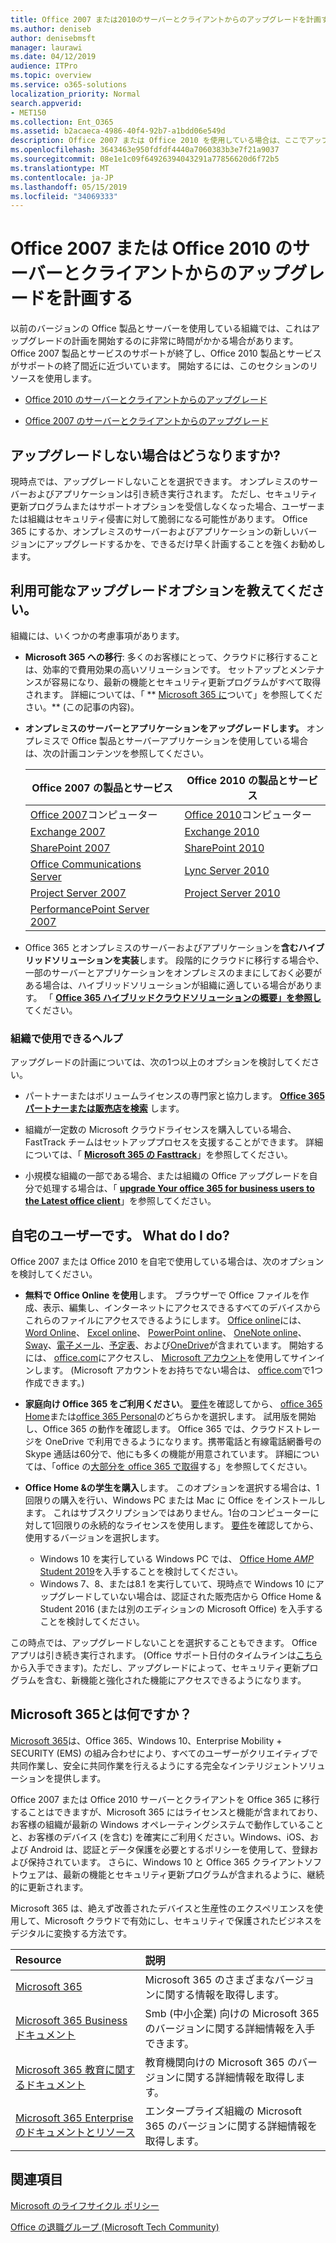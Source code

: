 ```yaml
---
title: Office 2007 または2010のサーバーとクライアントからのアップグレードを計画する
ms.author: deniseb
author: denisebmsft
manager: laurawi
ms.date: 04/12/2019
audience: ITPro
ms.topic: overview
ms.service: o365-solutions
localization_priority: Normal
search.appverid:
- MET150
ms.collection: Ent_O365
ms.assetid: b2acaeca-4986-40f4-92b7-a1bdd06e549d
description: Office 2007 または Office 2010 を使用している場合は、ここでアップグレードを計画します。 古いアプリで行き詰まってはなりません。 これらのリソースを使用して、計画を開始します。
ms.openlocfilehash: 3643463e950fdfdf4440a7060383b3e7f21a9037
ms.sourcegitcommit: 08e1e1c09f64926394043291a77856620d6f72b5
ms.translationtype: MT
ms.contentlocale: ja-JP
ms.lasthandoff: 05/15/2019
ms.locfileid: "34069333"
---
```

# <a name="plan-your-upgrade-from-office-2007-or-office-2010-servers-and-clients"></a>Office 2007 または Office 2010 のサーバーとクライアントからのアップグレードを計画する

以前のバージョンの Office 製品とサーバーを使用している組織では、これはアップグレードの計画を開始するのに非常に時間がかかる場合があります。 Office 2007 製品とサービスのサポートが終了し、Office 2010 製品とサービスがサポートの終了間近に近づいています。 開始するには、このセクションのリソースを使用します。

- [Office 2010 のサーバーとクライアントからのアップグレード](upgrade-from-office-2010-servers-and-products.md)

- [Office 2007 のサーバーとクライアントからのアップグレード](upgrade-from-office-2007-servers-and-products.md)

## <a name="what-happens-if-i-dont-upgrade"></a>アップグレードしない場合はどうなりますか?

現時点では、アップグレードしないことを選択できます。 オンプレミスのサーバーおよびアプリケーションは引き続き実行されます。 ただし、セキュリティ更新プログラムまたはサポートオプションを受信しなくなった場合、ユーザーまたは組織はセキュリティ侵害に対して脆弱になる可能性があります。 Office 365 にするか、オンプレミスのサーバーおよびアプリケーションの新しいバージョンにアップグレードするかを、できるだけ早く計画することを強くお勧めします。

## <a name="what-upgrade-options-are-available"></a>利用可能なアップグレードオプションを教えてください。      

組織には、いくつかの考慮事項があります。

- **Microsoft 365 への移行**: 多くのお客様にとって、クラウドに移行することは、効率的で費用効果の高いソリューションです。 セットアップとメンテナンスが容易になり、最新の機能とセキュリティ更新プログラムがすべて取得されます。 詳細については、「 ** [Microsoft 365 に](#what-is-microsoft-365)ついて」を参照してください。** (この記事の内容)。
    
- **オンプレミスのサーバーとアプリケーションをアップグレードします。** オンプレミスで Office 製品とサーバーアプリケーションを使用している場合は、次の計画コンテンツを参照してください。<br/> 

    
    |Office 2007 の製品とサービス  |Office 2010 の製品とサービス  |
    |---------|---------|
    |[Office 2007](https://docs.microsoft.com/DeployOffice/office-2007-end-support-roadmap)コンピューター | [Office 2010](https://docs.microsoft.com/DeployOffice/office-2010-end-support-roadmap)コンピューター |
    |[Exchange 2007](exchange-2007-end-of-support.md) |[Exchange 2010](exchange-2010-end-of-support.md) |
    |[SharePoint 2007](sharepoint-2007-end-of-support.md) |[SharePoint 2010](upgrade-from-sharepoint-2010.md) |
    |[Office Communications Server](https://docs.microsoft.com/skypeforbusiness/plan-your-deployment/upgrade) |[Lync Server 2010](https://docs.microsoft.com/skypeforbusiness/plan-your-deployment/upgrade) |
    |[Project Server 2007](project-server-2007-end-of-support.md) |[Project Server 2010](project-server-2010-end-of-support.md) |
    |[PerformancePoint Server 2007](pps-2007-end-of-support.md) | |
 
- Office 365 とオンプレミスのサーバーおよびアプリケーションを**含むハイブリッドソリューションを実装**します。 段階的にクラウドに移行する場合や、一部のサーバーとアプリケーションをオンプレミスのままにしておく必要がある場合は、ハイブリッドソリューションが組織に適している場合があります。 「 **[Office 365 ハイブリッドクラウドソリューションの概要」を参照し](hybrid-cloud-overview.md)** てください。 
    
### <a name="help-is-available-for-your-organization"></a>組織で使用できるヘルプ

アップグレードの計画については、次の1つ以上のオプションを検討してください。

- パートナーまたはボリュームライセンスの専門家と協力します。 **[Office 365 パートナーまたは販売店を検索](https://support.office.com/article/b6c18a9b-2aed-4c84-9d75-af709160258c.aspx)** します。 

- 組織が一定数の Microsoft クラウドライセンスを購入している場合、FastTrack チームはセットアッププロセスを支援することができます。 詳細については、「 **[Microsoft 365 の Fasttrack](https://www.microsoft.com/fasttrack/microsoft-365)**」を参照してください。

- 小規模な組織の一部である場合、または組織の Office アップグレードを自分で処理する場合は、「 **[upgrade Your office 365 for business users to the Latest office client](https://docs.microsoft.com/office365/admin/setup/upgrade-users-to-latest-office-client)**」を参照してください。 
  
## <a name="im-a-home-user-what-do-i-do"></a>自宅のユーザーです。 What do I do?

Office 2007 または Office 2010 を自宅で使用している場合は、次のオプションを検討してください。

- **無料で Office Online を使用**します。 ブラウザーで Office ファイルを作成、表示、編集し、インターネットにアクセスできるすべてのデバイスからこれらのファイルにアクセスできるようにします。 [Office online](https://products.office.com/office-online/documents-spreadsheets-presentations-office-online)には、 [Word Online](http://go.microsoft.com/fwlink/p/?linkid=746664)、 [Excel online](http://go.microsoft.com/fwlink/p/?linkid=746665)、 [PowerPoint online](http://go.microsoft.com/fwlink/p/?linkid=746666)、 [OneNote online](http://go.microsoft.com/fwlink/p/?linkid=746674)、 [Sway](http://go.microsoft.com/fwlink/p/?linkid=746675)、[電子メール](http://go.microsoft.com/fwlink/p/?linkid=746676)、[予定表](http://go.microsoft.com/fwlink/p/?linkid=746678)、および[OneDrive](http://go.microsoft.com/fwlink/p/?linkid=746679)が含まれています。 開始するには、 [office.com](https://office.com)にアクセスし、 [Microsoft アカウント](https://account.microsoft.com/account)を使用してサインインします。 (Microsoft アカウントをお持ちでない場合は、 [office.com](https://office.com)で1つ作成できます。)

- **家庭向け Office 365 をご利用ください**。 [要件](https://www.microsoft.com/p/office-365-home/cfq7ttc0k5dm?rtc=1&activetab=pivot:techspecstab)を確認してから、 [office 365 Home](https://www.microsoft.com/p/office-365-home/cfq7ttc0k5dm)または[office 365 Personal](https://www.microsoft.com/p/office-365-personal/cfq7ttc0k5bf)のどちらかを選択します。 試用版を開始し、Office 365 の動作を確認します。 Office 365 では、クラウドストレージを OneDrive で利用できるようになります。携帯電話と有線電話網番号の Skype 通話は60分で、他にも多くの機能が用意されています。 詳細については、「office の[大部分を office 365 で取得](https://products.office.com/compare-all-microsoft-office-products?&activetab=tab%3aprimaryr1)する」を参照してください。
    
- **Office Home &amp;の学生を購入**します。 このオプションを選択する場合は、1回限りの購入を行い、Windows PC または Mac に Office をインストールします。 これはサブスクリプションではありません。1台のコンピューターに対して1回限りの永続的なライセンスを使用します。 [要件](http://office.com/systemrequirements)を確認してから、使用するバージョンを選択します。
    - Windows 10 を実行している Windows PC では、 [Office Home _AMP_ Student 2019](https://www.microsoft.com/p/office-home-student-2019/cfq7ttc0k7c8)を入手することを検討してください。
    - Windows 7、8、または8.1 を実行していて、現時点で Windows 10 にアップグレードしていない場合は、認証された販売店から Office Home & Student 2016 (または別のエディションの Microsoft Office) を入手することを検討してください。

この時点では、アップグレードしないことを選択することもできます。 Office アプリは引き続き実行されます。 (Office サポート日付のタイムラインは[こちら](https://go.microsoft.com/fwlink/p/?linkid=2085724)から入手できます)。ただし、アップグレードによって、セキュリティ更新プログラムを含む、新機能と強化された機能にアクセスできるようになります。 
   
## <a name="what-is-microsoft-365"></a>Microsoft 365とは何ですか？

[Microsoft 365](https://www.microsoft.com/microsoft-365)は、Office 365、Windows 10、Enterprise Mobility + SECURITY (EMS) の組み合わせにより、すべてのユーザーがクリエイティブで共同作業し、安全に共同作業を行えるようにする完全なインテリジェントソリューションを提供します。 
  
Office 2007 または Office 2010 サーバーとクライアントを Office 365 に移行することはできますが、Microsoft 365 にはライセンスと機能が含まれており、お客様の組織が最新の Windows オペレーティングシステムで動作していることと、お客様のデバイス (を含む) を確実にご利用ください。Windows、iOS、および Android は、認証とデータ保護を必要とするポリシーを使用して、登録および保持されています。 さらに、Windows 10 と Office 365 クライアントソフトウェアは、最新の機能とセキュリティ更新プログラムが含まれるように、継続的に更新されます。
  
Microsoft 365 は、絶えず改善されたデバイスと生産性のエクスペリエンスを使用して、Microsoft クラウドで有効にし、セキュリティで保護されたビジネスをデジタルに変換する方法です。
  
|**Resource**|**説明**|
|:-----|:-----|
|[Microsoft 365](https://www.microsoft.com/microsoft-365) <br/> |Microsoft 365 のさまざまなバージョンに関する情報を取得します。  <br/> |
|[Microsoft 365 Business ドキュメント](https://docs.microsoft.com/microsoft-365/business/) <br/> |Smb (中小企業) 向けの Microsoft 365 のバージョンに関する詳細情報を入手できます。  <br/> |
|[Microsoft 365 教育に関するドキュメント](https://docs.microsoft.com/microsoft-365/education/) <br/> |教育機関向けの Microsoft 365 のバージョンに関する詳細情報を取得します。  <br/> |
|[Microsoft 365 Enterprise のドキュメントとリソース](https://docs.microsoft.com/microsoft-365/enterprise/) <br/> |エンタープライズ組織の Microsoft 365 のバージョンに関する詳細情報を取得します。  <br/> |

   
## <a name="related-topics"></a>関連項目
  
[Microsoft のライフサイクル ポリシー](https://go.microsoft.com/fwlink/?linkid=865200)

[Office の退職グループ (Microsoft Tech Community)](https://go.microsoft.com/fwlink/?linkid=842065)




